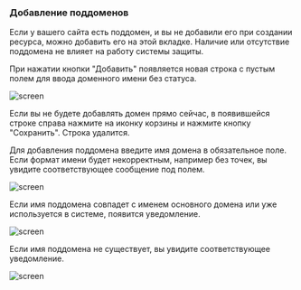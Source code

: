 ### **Добавление поддоменов**
Если у вашего сайта есть поддомен, и вы не добавили его при создании ресурса, можно добавить его на этой вкладке. Наличие или отсутствие поддомена не влияет на работу системы защиты.

При нажатии кнопки "Добавить" появляется новая строка с пустым полем для ввода доменного имени без статуса.

![screen]()

Если вы не будете добавлять домен прямо сейчас, в появившейся строке справа нажмите на иконку корзины и нажмите кнопку "Сохранить". Строка удалится.

Для добавления поддомена введите имя домена в обязательное поле. Если формат имени будет некорректным, например без точек, вы увидите соответствующее сообщение под полем.

![screen]()

Если имя поддомена совпадет с именем основного домена или уже используется в системе, появится уведомление.

![screen]()

Если имя поддомена не существует, вы увидите соответствующее уведомление.

![screen]()
